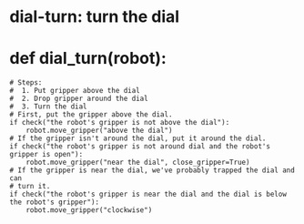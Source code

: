 

# dial-turn: turn the dial
# def dial_turn(robot):
    # Steps:
    #  1. Put gripper above the dial
    #  2. Drop gripper around the dial
    #  3. Turn the dial
    # First, put the gripper above the dial.
    if check("the robot's gripper is not above the dial"):
        robot.move_gripper("above the dial")
    # If the gripper isn't around the dial, put it around the dial.
    if check("the robot's gripper is not around dial and the robot's gripper is open"):
        robot.move_gripper("near the dial", close_gripper=True)
    # If the gripper is near the dial, we've probably trapped the dial and can
    # turn it.
    if check("the robot's gripper is near the dial and the dial is below the robot's gripper"):
        robot.move_gripper("clockwise")